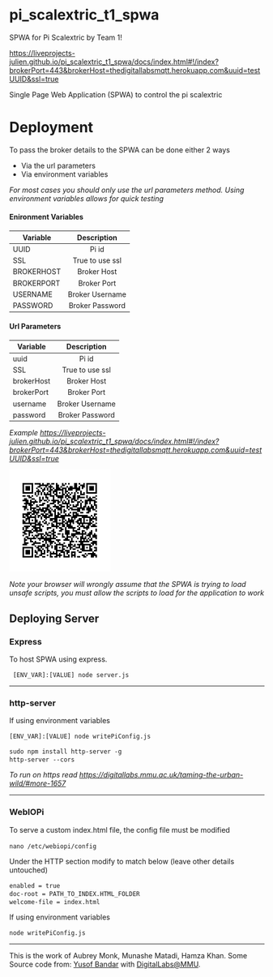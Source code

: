 # pi_scalextric_t1_spwa
SPWA for Pi Scalextric by Team 1!

https://liveprojects-julien.github.io/pi_scalextric_t1_spwa/docs/index.html#!/index?brokerPort=443&brokerHost=thedigitallabsmqtt.herokuapp.com&uuid=testUUID&ssl=true

Single Page Web Application (SPWA) to control the pi scalextric

# Deployment

To pass the broker details to the SPWA can be done either 2 ways

- Via the url parameters
- Via environment variables

*For most cases you should only use the url parameters method. Using environment variables allows for quick testing* 

#### Enironment Variables

| Variable      | Description  |
| ------------- |:-------------:|
| UUID   | Pi id|
| SSL    | True to use ssl|
| BROKERHOST   | Broker Host|
| BROKERPORT   | Broker Port|
| USERNAME   | Broker Username|
| PASSWORD   | Broker Password|

#### Url Parameters

| Variable      | Description  |
| ------------- |:-------------:|
| uuid   | Pi id|
| SSL    | True to use ssl|
| brokerHost   | Broker Host|
| brokerPort   | Broker Port|
| username   | Broker Username|
| password   | Broker Password|


*Example https://liveprojects-julien.github.io/pi_scalextric_t1_spwa/docs/index.html#!/index?brokerPort=443&brokerHost=thedigitallabsmqtt.herokuapp.com&uuid=testUUID&ssl=true*

<img src="https://github.com/liveprojects-julien/pi_scalextric_t1_spwa/blob/master/QR-Code.png" width="200">

*Note your browser will wrongly assume that the SPWA is trying to load unsafe scripts, you must allow the scripts to load for the application to work* 


## Deploying Server 

### Express
To host SPWA using express.

```
 [ENV_VAR]:[VALUE] node server.js
```

---

### http-server

If using environment variables

```
[ENV_VAR]:[VALUE] node writePiConfig.js
```


```
sudo npm install http-server -g
http-server --cors
```


*To run on https read https://digitallabs.mmu.ac.uk/taming-the-urban-wild/#more-1657*

---

### WebIOPi
To serve a custom index.html file, the config file must be modified

```nano /etc/webiopi/config```

Under the HTTP section modify to match below (leave other details untouched)

```
enabled = true
doc-root = PATH_TO_INDEX.HTML_FOLDER
welcome-file = index.html
``` 

If using environment variables

```
node writePiConfig.js
```


---


This is the work of Aubrey Monk, Munashe Matadi, Hamza Khan.
Some Source code from: [Yusof Bandar](https://github.com/YusofBandar) with [DigitalLabs@MMU](https://digitallabs.mmu.ac.uk/).




